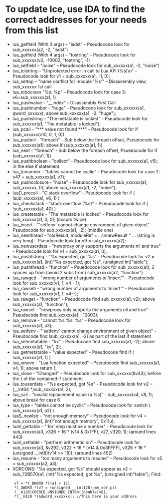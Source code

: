 # To update Ice, use IDA to find the correct addresses for your needs from this list
- lua_getfield (With 3 args) – "isdst” – Pseudocode look for sub_xxxxxx(a2, -2, "isdst”)
- lua_getfield (With 4 args) – "tostring” – Pseudocode look for sub_xxxxxx(v2, -10002, "tostring”, -1)
- lua_setfield – "noise” – Pseudocode look for sub_xxxxxx(a1, -2, "noise”)
- lua_tolstring – "Unprotected error in call to Lua API (%s)\n” – Pseudocode look for v1 = sub_xxxxxx(a1, -1, 0);
- lua_settop – "name conflict for module '%s'" – Disassembly view, sub_xxxxxx 1st call
- lua_toboolean  "%s: %p” –  Pseudocode look for case 3: v6=sub_xxxxxx(a1, 1)
- lua_pushvalue - "__index" - Disassembly First Call
- lua_pushnumber - "huge" - Pseudocode look for sub_xxxxxx(a1, qword_xxxxxx); above sub_xxxxxx(a1, -2, "huge");
- lua_pushstring - "The metatable is locked" - Pseudocode look for sub_xxxxxx(a1, "The metatable is locked");
- lua_pcall - "*** value not found ***" - Pseudocode look for if (sub_xxxxxx(v10, 0, 1, 0))
- lua_pushnil - "foreach" - Sub below the foreach offset, Pseudocode for sub_xxxxxx(a1); above if (sub_xxxxxx(a1, 1))
- lua_next - "foreach" - Sub below the foreach offset, Psuedocode for if (sub_xxxxxx(a1, 1))
- lua_pushboolean - "collect" - Pseudocode look for sub_xxxxxx(a1, v5); in the else if statement
- lua_tonumber - "tables cannot be cyclic" - Pseudocode look for case 2: v47 = sub_xxxxxx(a1, v7);
- lua_pushcclosure - "noise" - Pseudocode look for sub_xxxxxx(a1, sub_xxxxxx, 0); above sub_xxxxxx(a1, -2, "noise");
- luaD_precall - "C stack overflow" - Pseudocode look for if ( !sub_xxxxxx(a1, v6, 1) )
- lua_checkstack - "stack overflow (%s)" - Pseudocode look for if ( !sub_xxxxxx(a1, 40) )
- lua_createtable - "The metatable is locked" - Pseudocode look for sub_xxxxxx(a1, 0, 0); (occurs twice)
- lua_insert - "'setfenv' cannot change environment of given object" - Pseudocode for sub_xxxxxx(a1, -2); (middle one)
- lua_newthread - "oldResult, moduleRef  = ...\nnewResult " ... (string is very long) - Pseudocode look for v9 = sub_xxxxxx(a2);
- lua_newuserdata - "newproxy only supports the arguments nil and true" - Pseudocode look for v1 = sub_xxxxxx(a1, 0);
- lua_pushfstring - "%s expected, got %s" - Pseudocode look for v2 = sub_xxxxxx(a1, (int)"%s expected, got %s", (unsigned int)"table");
- lua_pushthread - "function" - Psuedocode look for sub_xxxxxx(a1); 2 spaces up from (avoid 2 subs from) sub_xxxxxx(a2, "function")
- lua_rawgeti - "wrong number of arguments to 'insert'" - Pseudocode look for sub_xxxxxx(v1, 1, v4 - 1);
- lua_rawseti - "wrong number of arguments to 'insert'" - Pseudocode look for sub_xxxxxx(v1, 1, v4--);
- lua_rawget - "function" - Pseudocode find sub_xxxxxx(a1, v2); above sub_xxxxxx(a1, "function");
- lua_rawset - "newproxy only supports the arguments nil and true" - Pseudocode find sub_xxxxxx(a1, -10003);
- lua_remove - "cannot %s %s: %s" - Pseudocode look for sub_xxxxxx(a1, a3);
- lua_setfenv - "'setfenv' cannot change environment of given object" - Pseudocode find !sub_xxxxxx(a1, -2) as part of the last if statement
- lua_setmetatable - "kv" - Pseudocode find sub_xxxxxx(a1, -2); above sub_xxxxxx(a1, "kv", 2);
- lua_getmetatable - "value expected" - Pseudocode find if ( sub_xxxxxx(a1, 1) )
- lua_xmove - "Lua function expected" - Pseudocode find sub_xxxxxx(a1, v4, 1); above return 1;
- lua_close - "Changed" - Pseudocode look for sub_xxxxxx(&v43); before the } of the contained if statement
- lua_touserdata - "%s expected, got %s" - Psuedocode look for v2 = (__int64 *)sub_xxxxxx(a1, 2);
- lua_call - "invalid replacement value (a %s)" - sub_xxxxxx(v4, v8, 1); above break for case 6
- lua_type - "tables cannot be cyclic" - Pseudocode look for switch ( sub_xxxxxx(a1, a2) )
- luaS_newlstr - "not enough memory" - Pseudocode look for v4 = sub_xxxxxx(a1, (int)"not enough memory", 0x11u);
- luaV_gettable - "'for' step must be a number" - Pseudocode look for sub_xxxxxx(a3, v326 + 16 * (v14 & 0x1FF), v27, v320, 1); (around lines 443)
- luaV_settable - "perform arithmetic on" - Pseudocode look for sub_xxxxxx(a3, &v292, v322 + 16 * (v14 & 0x3FFFF), v326 + 16 * (unsigned __int8)(v14 >> 18)); (around lines 452)
- lua_resume - "too many arguments to resume" - Pseudocode look for v5 = sub_xxxxxx(a2, a3);
- XORCONS:
"%s expected, got %s" should appear as v2 = sub_72B570(a1, (int)"%s expected, got %s", (unsigned int)"table");
Find:
```
    v7 = *(_DWORD *)(a1 + 12);
    *(_QWORD *)v7 = (unsigned __int128)_mm_xor_ps(
    (__m128)COERCE_UNSIGNED_INT64((double)v6),
    *(__m128 *)&dword_xxxxxxx); //This here is your address
```
